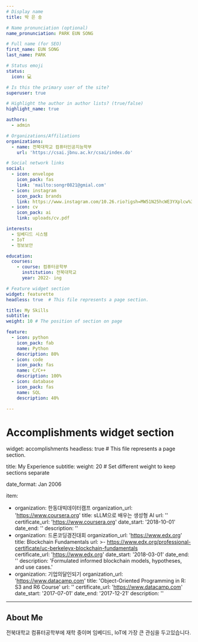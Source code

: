 ```yaml
---
# Display name
title: 박 은 송 

# Name pronunciation (optional)
name_pronunciation: PARK EUN SONG

# Full name (for SEO)
first_name: EUN SONG
last_name: PARK

# Status emoji
status:
  icon: 💻

# Is this the primary user of the site?
superuser: true

# Highlight the author in author lists? (true/false)
highlight_name: true

authors:
  - admin

# Organizations/Affiliations
organizations:
  - name: 전북대학교 컴퓨터인공지능학부
    url: 'https://csai.jbnu.ac.kr/csai/index.do'

# Social network links
social:
  - icon: envelope
    icon_pack: fas
    link: 'mailto:songr0821@gmial.com'
  - icon: instagram
    icon_pack: brands
    link: https://www.instagram.com/10.26.rio?igsh=MW51N25hcWE3YXplcw%3D%3D&utm_source=qr
  - icon: cv
    icon_pack: ai
    link: uploads/cv.pdf

interests: 
  - 임베디드 시스템 
  - IoT
  - 정보보안

education:
  courses:
    - course: 컴퓨터공학부
      institution: 전북대학교
      year: 2022- ing

# Feature widget section
widget: featurette
headless: true  # This file represents a page section.

title: My Skills
subtitle:
weight: 10 # The position of section on page

feature:
  - icon: python
    icon_pack: fab
    name: Python
    description: 80%
  - icon: code
    icon_pack: fas
    name: C/C++
    description: 100%
  - icon: database
    icon_pack: fas
    name: SQL
    description: 40%

---
```


# Accomplishments widget section
widget: accomplishments
headless: true  # This file represents a page section.

title: My Experience
subtitle:
weight: 20 # Set different weight to keep sections separate

date_format: Jan 2006

item:
  - organization: 한동대빅데이터캠프
    organization_url: 'https://www.coursera.org'
    title: sLLM으로 배우는 생성형 AI
    url: ''
    certificate_url: 'https://www.coursera.org'
    date_start: '2018-10-01'
    date_end: ''
    description: ''
  - organization: 드론코딩경진대회
    organization_url: 'https://www.edx.org'
    title: Blockchain Fundamentals
    url: >-
      https://www.edx.org/professional-certificate/uc-berkeleyx-blockchain-fundamentals      
    certificate_url: 'https://www.edx.org'
    date_start: '2018-03-01'
    date_end: ''
    description: 'Formulated informed blockchain models, hypotheses, and use cases.'
  - organization: 기업의달인되기
    organization_url: 'https://www.datacamp.com'
    title: 'Object-Oriented Programming in R: S3 and R6 Course'
    url: ''
    certificate_url: 'https://www.datacamp.com'
    date_start: '2017-07-01'
    date_end: '2017-12-21'
    description: ''

---

## About Me

전북대학교 컴퓨터공학부에 재학 중이며 임베디드, IoT에 가장 큰 관심을 두고있습니다.
